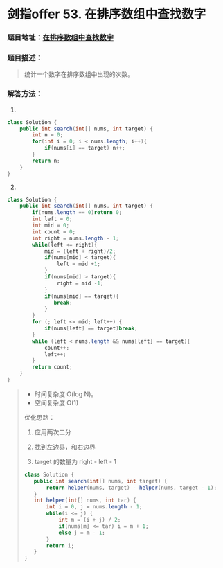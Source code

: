 # 剑指offer 53. 在排序数组中查找数字

### 题目地址：[在排序数组中查找数字](https://leetcode-cn.com/problems/zai-pai-xu-shu-zu-zhong-cha-zhao-shu-zi-lcof/)



### 题目描述：

>统计一个数字在排序数组中出现的次数。



### 解答方法：

1. 

```java
class Solution {
    public int search(int[] nums, int target) {
        int n = 0;
        for(int i = 0; i < nums.length; i++){
            if(nums[i] == target) n++;
        }
        return n;
    }
}
```

2. 

```java
class Solution {
    public int search(int[] nums, int target) {
        if(nums.length == 0)return 0;
        int left = 0;
        int mid = 0;
        int count = 0;
        int right = nums.length - 1;
        while(left <= right){
            mid = (left + right)/2;
            if(nums[mid] < target){
                left = mid +1;
            }
            if(nums[mid] > target){
                right = mid -1;
            }
            if(nums[mid] == target){
               break;
            }
        }
        for (; left <= mid; left++) {
            if(nums[left] == target)break;
        }
        while (left < nums.length && nums[left] == target){
            count++;
            left++;
        }
        return count;
    }
}
```



>- 时间复杂度 O(log N)。
>- 空间复杂度 O(1)
>
>优化思路：
>
>1. 应用两次二分
>2. 找到左边界，和右边界
>
>3. target 的数量为 right - left - 1
>
>```java
>class Solution {
>    public int search(int[] nums, int target) {
>        return helper(nums, target) - helper(nums, target - 1);
>    }
>    int helper(int[] nums, int tar) {
>        int i = 0, j = nums.length - 1;
>        while(i <= j) {
>            int m = (i + j) / 2;
>            if(nums[m] <= tar) i = m + 1;
>            else j = m - 1;
>        }
>        return i;
>    }
>}
>```
>
>